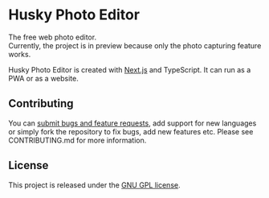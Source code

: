 # Husky Photo Editor

The free web photo editor.  
Currently, the project is in preview because only the photo capturing feature works.

Husky Photo Editor is created with [Next.js](https://nextjs.org) and TypeScript. It can run as a PWA or as a website.

## Contributing

You can [submit bugs and feature requests](https://github.com), add support for new languages or simply fork the repository to fix bugs, add new features etc. Please see CONTRIBUTING.md for more information.

## License

This project is released under the [GNU GPL license](https://www.gnu.org/licenses/quick-guide-gplv3.html).
